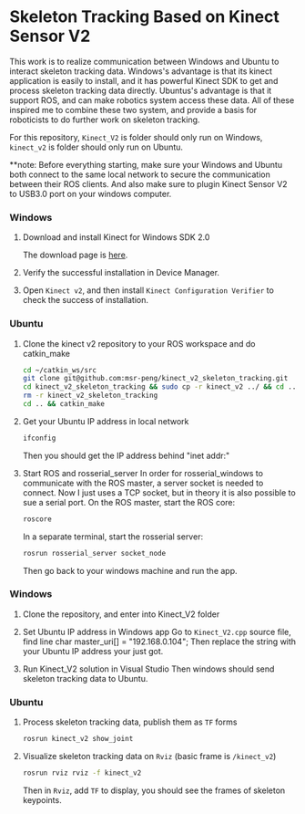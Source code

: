 Skeleton Tracking Based on Kinect Sensor V2
===========================================

This work is to realize communication between Windows and Ubuntu to interact skeleton tracking data. Windows's advantage is that its kinect application is easily to install, and it has powerful Kinect SDK to get and process skeleton tracking data directly. Ubuntus's advantage is that it support ROS, and can make robotics system access these data. All of these inspired me to combine these two system, and provide a basis for roboticists to do further work on skeleton tracking.

For this repository, `Kinect_V2` is folder should only run on Windows, `kinect_v2` is folder should only run on Ubuntu.

**note: Before everything starting, make sure your Windows and Ubuntu both connect to the same local network to secure the communication between their ROS clients. And also make sure to plugin Kinect Sensor V2 to USB3.0 port on your windows computer.
    
### Windows
1. Download and install Kinect for Windows SDK 2.0
    
    The download page is [here](https://www.microsoft.com/en-us/download/details.aspx?id=44561).
    
2. Verify the successful installation in Device Manager.

3. Open `Kinect v2`, and then install `Kinect Configuration Verifier` to check the success of installation.

### Ubuntu
1. Clone the kinect v2 repository to your ROS workspace and do catkin_make
    ```bash
    cd ~/catkin_ws/src
    git clone git@github.com:msr-peng/kinect_v2_skeleton_tracking.git
    cd kinect_v2_skeleton_tracking && sudo cp -r kinect_v2 ../ && cd ..
    rm -r kinect_v2_skeleton_tracking
    cd .. && catkin_make

2. Get your Ubuntu IP address in local network
    ```bash
    ifconfig
    ```
    Then you should get the IP address behind "inet addr:"

3. Start ROS and rosserial_server
    In order for rosserial_windows to communicate with the ROS master, a server socket is needed to connect. Now I just uses a TCP socket, but in theory it is also possible to sue a serial port. On the ROS master, start the ROS core:
    ```bash
    roscore
    ```
    In a separate terminal, start the rosserial server:
    ```bash
    rosrun rosserial_server socket_node
    ```
    Then go back to your windows machine and run the app.

### Windows
1. Clone the repository, and enter into Kinect_V2 folder

2. Set Ubuntu IP address in Windows app
    Go to `Kinect_V2.cpp` source file, find line
        char master_uri[] = "192.168.0.104";
    Then replace the string with your Ubuntu IP address your just got.

3. Run Kinect_V2 solution in Visual Studio
    Then windows should send skeleton tracking data to Ubuntu.

### Ubuntu
1. Process skeleton tracking data, publish them as `TF` forms
    ```bash
    rosrun kinect_v2 show_joint
    ```

2. Visualize skeleton tracking data on `Rviz` (basic frame is `/kinect_v2`)
    ```bash
    rosrun rviz rviz -f kinect_v2
    ```
    Then in `Rviz`, add `TF` to display, you should see the frames of skeleton keypoints.
